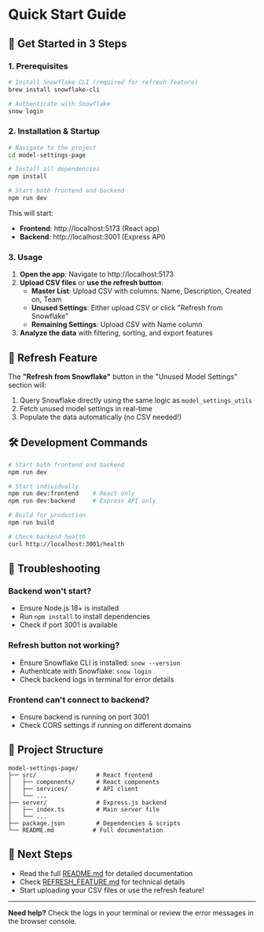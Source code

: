 # Quick Start Guide

## 🚀 Get Started in 3 Steps

### 1. Prerequisites
```bash
# Install Snowflake CLI (required for refresh feature)
brew install snowflake-cli

# Authenticate with Snowflake
snow login
```

### 2. Installation & Startup
```bash
# Navigate to the project
cd model-settings-page

# Install all dependencies
npm install

# Start both frontend and backend
npm run dev
```

This will start:
- **Frontend**: http://localhost:5173 (React app)
- **Backend**: http://localhost:3001 (Express API)

### 3. Usage

1. **Open the app**: Navigate to http://localhost:5173
2. **Upload CSV files** or **use the refresh button**:
   - **Master List**: Upload CSV with columns: Name, Description, Created on, Team
   - **Unused Settings**: Either upload CSV or click "Refresh from Snowflake" 
   - **Remaining Settings**: Upload CSV with Name column
3. **Analyze the data** with filtering, sorting, and export features

## 🔄 Refresh Feature

The **"Refresh from Snowflake"** button in the "Unused Model Settings" section will:
1. Query Snowflake directly using the same logic as `model_settings_utils`
2. Fetch unused model settings in real-time
3. Populate the data automatically (no CSV needed!)

## 🛠️ Development Commands

```bash
# Start both frontend and backend
npm run dev

# Start individually
npm run dev:frontend    # React only
npm run dev:backend     # Express API only

# Build for production
npm run build

# Check backend health
curl http://localhost:3001/health
```

## 🐛 Troubleshooting

### Backend won't start?
- Ensure Node.js 18+ is installed
- Run `npm install` to install dependencies
- Check if port 3001 is available

### Refresh button not working?
- Ensure Snowflake CLI is installed: `snow --version`
- Authenticate with Snowflake: `snow login`
- Check backend logs in terminal for error details

### Frontend can't connect to backend?
- Ensure backend is running on port 3001
- Check CORS settings if running on different domains

## 📁 Project Structure

```
model-settings-page/
├── src/                 # React frontend
│   ├── components/      # React components
│   ├── services/        # API client
│   └── ...
├── server/              # Express.js backend
│   ├── index.ts         # Main server file
│   └── ...
├── package.json         # Dependencies & scripts
└── README.md           # Full documentation
```

## 🎯 Next Steps

- Read the full [README.md](./README.md) for detailed documentation
- Check [REFRESH_FEATURE.md](./REFRESH_FEATURE.md) for technical details
- Start uploading your CSV files or use the refresh feature!

---

**Need help?** Check the logs in your terminal or review the error messages in the browser console.